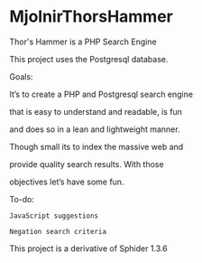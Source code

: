 ﻿# MjolnirThorsHammer
Thor's Hammer is a PHP Search Engine

This project uses the Postgresql database.


Goals:

It’s to create a PHP and Postgresql search engine

that is easy to understand and readable, is fun 

and does so in a lean and lightweight manner.

Though small its to index the massive web and 

provide quality search results.  With those 

objectives let’s have some fun.


To-do:

	JavaScript suggestions

	Negation search criteria




This project is a derivative of Sphider 1.3.6 
